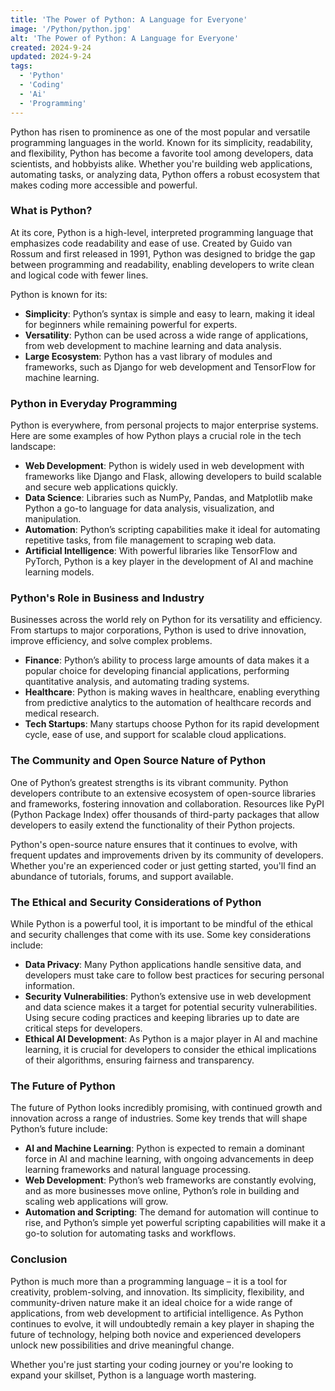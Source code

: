 ```yaml
---
title: 'The Power of Python: A Language for Everyone'
image: '/Python/python.jpg'
alt: 'The Power of Python: A Language for Everyone'
created: 2024-9-24
updated: 2024-9-24
tags:
  - 'Python'
  - 'Coding'
  - 'Ai'
  - 'Programming'
---
```

Python has risen to prominence as one of the most popular and versatile programming languages in the world. Known for its simplicity, readability, and flexibility, Python has become a favorite tool among developers, data scientists, and hobbyists alike. Whether you're building web applications, automating tasks, or analyzing data, Python offers a robust ecosystem that makes coding more accessible and powerful.

### What is Python?

At its core, Python is a high-level, interpreted programming language that emphasizes code readability and ease of use. Created by Guido van Rossum and first released in 1991, Python was designed to bridge the gap between programming and readability, enabling developers to write clean and logical code with fewer lines.

Python is known for its:

- **Simplicity**: Python’s syntax is simple and easy to learn, making it ideal for beginners while remaining powerful for experts.
- **Versatility**: Python can be used across a wide range of applications, from web development to machine learning and data analysis.
- **Large Ecosystem**: Python has a vast library of modules and frameworks, such as Django for web development and TensorFlow for machine learning.

### Python in Everyday Programming

Python is everywhere, from personal projects to major enterprise systems. Here are some examples of how Python plays a crucial role in the tech landscape:

- **Web Development**: Python is widely used in web development with frameworks like Django and Flask, allowing developers to build scalable and secure web applications quickly.
- **Data Science**: Libraries such as NumPy, Pandas, and Matplotlib make Python a go-to language for data analysis, visualization, and manipulation.
- **Automation**: Python’s scripting capabilities make it ideal for automating repetitive tasks, from file management to scraping web data.
- **Artificial Intelligence**: With powerful libraries like TensorFlow and PyTorch, Python is a key player in the development of AI and machine learning models.

### Python's Role in Business and Industry

Businesses across the world rely on Python for its versatility and efficiency. From startups to major corporations, Python is used to drive innovation, improve efficiency, and solve complex problems.

- **Finance**: Python’s ability to process large amounts of data makes it a popular choice for developing financial applications, performing quantitative analysis, and automating trading systems.
- **Healthcare**: Python is making waves in healthcare, enabling everything from predictive analytics to the automation of healthcare records and medical research.
- **Tech Startups**: Many startups choose Python for its rapid development cycle, ease of use, and support for scalable cloud applications.

### The Community and Open Source Nature of Python

One of Python’s greatest strengths is its vibrant community. Python developers contribute to an extensive ecosystem of open-source libraries and frameworks, fostering innovation and collaboration. Resources like PyPI (Python Package Index) offer thousands of third-party packages that allow developers to easily extend the functionality of their Python projects.

Python's open-source nature ensures that it continues to evolve, with frequent updates and improvements driven by its community of developers. Whether you're an experienced coder or just getting started, you'll find an abundance of tutorials, forums, and support available.

### The Ethical and Security Considerations of Python

While Python is a powerful tool, it is important to be mindful of the ethical and security challenges that come with its use. Some key considerations include:

- **Data Privacy**: Many Python applications handle sensitive data, and developers must take care to follow best practices for securing personal information.
- **Security Vulnerabilities**: Python’s extensive use in web development and data science makes it a target for potential security vulnerabilities. Using secure coding practices and keeping libraries up to date are critical steps for developers.
- **Ethical AI Development**: As Python is a major player in AI and machine learning, it is crucial for developers to consider the ethical implications of their algorithms, ensuring fairness and transparency.

### The Future of Python

The future of Python looks incredibly promising, with continued growth and innovation across a range of industries. Some key trends that will shape Python’s future include:

- **AI and Machine Learning**: Python is expected to remain a dominant force in AI and machine learning, with ongoing advancements in deep learning frameworks and natural language processing.
- **Web Development**: Python’s web frameworks are constantly evolving, and as more businesses move online, Python’s role in building and scaling web applications will grow.
- **Automation and Scripting**: The demand for automation will continue to rise, and Python’s simple yet powerful scripting capabilities will make it a go-to solution for automating tasks and workflows.

### Conclusion

Python is much more than a programming language – it is a tool for creativity, problem-solving, and innovation. Its simplicity, flexibility, and community-driven nature make it an ideal choice for a wide range of applications, from web development to artificial intelligence. As Python continues to evolve, it will undoubtedly remain a key player in shaping the future of technology, helping both novice and experienced developers unlock new possibilities and drive meaningful change.

Whether you're just starting your coding journey or you're looking to expand your skillset, Python is a language worth mastering.
